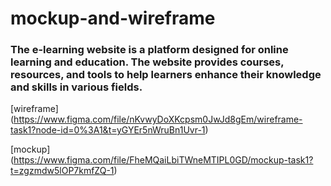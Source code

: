 # mockup-and-wireframe

### The e-learning website is a platform designed for online learning and education. The website provides courses, resources, and tools to help learners enhance their knowledge and skills in various fields. 

[wireframe] (https://www.figma.com/file/nKvwyDoXKcpsm0JwJd8gEm/wireframe-task1?node-id=0%3A1&t=yGYEr5nWruBn1Uvr-1) 


[mockup] (https://www.figma.com/file/FheMQaiLbiTWneMTIPL0GD/mockup-task1?t=zgzmdw5lOP7kmfZQ-1)
